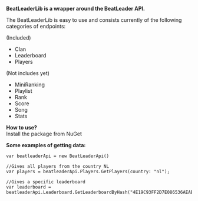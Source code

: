 **BeatLeaderLib is a wrapper around the BeatLeader API.**

The BeatLeaderLib is easy to use and consists currently of the following categories of endpoints:

(Included)
- Clan
- Leaderboard
- Players

(Not includes yet)
- MiniRanking
- Playlist
- Rank
- Score
- Song
- Stats

**How to use?**\
Install the package from NuGet

**Some examples of getting data:**
```
var beatleaderApi = new BeatLeaderApi()

//Gives all players from the country NL
var players = beatleaderApi.Players.GetPlayers(country: "nl");

//Gives a specific leaderboard
var leaderboard = beatleaderApi.Leaderboard.GetLeaderboardByHash("4E19C93FF2D7E086536AEAB2F551C2E184160640");
```

